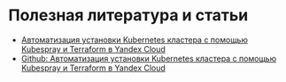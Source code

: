 # Полезная литература и статьи
- [Автоматизация установки Kubernetes кластера с помощью Kubespray и Terraform в Yandex Cloud](https://habr.com/ru/post/574514/)
- [Github: Автоматизация установки Kubernetes кластера с помощью Kubespray и Terraform в Yandex Cloud](https://github.com/Ingvar78/kubespray_terraform_yandex_cloud)